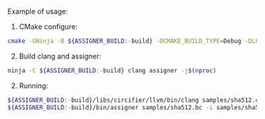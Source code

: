 Example of usage:
1. CMake configure:
```bash
cmake -GNinja -B ${ASSIGNER_BUILD:-build} -DCMAKE_BUILD_TYPE=Debug -DLLVM_ENABLE_PROJECTS=clang .
```

2. Build clang and assigner:
```bash
ninja -C ${ASSIGNER_BUILD:-build} clang assigner -j$(nproc)
```

2. Running:
```bash
${ASSIGNER_BUILD:-build}/libs/circifier/llvm/bin/clang samples/sha512.cpp -emit-llvm -c -O1 -o samples/sha512.bc
${ASSIGNER_BUILD:-build}/bin/assigner samples/sha512.bc -i samples/sha512.inp
```
